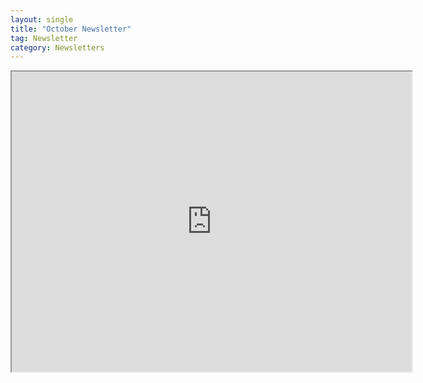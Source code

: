 ```yaml
---
layout: single
title: "October Newsletter"
tag: Newsletter
category: Newsletters
---
```

<iframe src="https://drive.google.com/file/d/1fOZxNwFzZIlNb2vnlWG2XmWFOUC2sUEc/preview" width="640" height="480" allow="autoplay"></iframe>